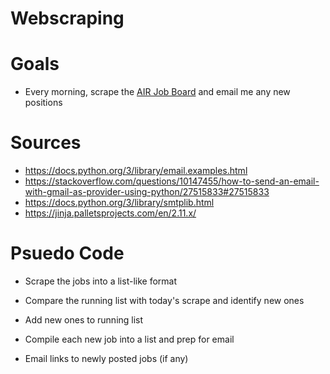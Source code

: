 # Webscraping

# Goals

- Every morning, scrape the [AIR Job Board](https://www.airweb.org/resources/job-board) and email me any new positions


# Sources

- https://docs.python.org/3/library/email.examples.html
- https://stackoverflow.com/questions/10147455/how-to-send-an-email-with-gmail-as-provider-using-python/27515833#27515833
- https://docs.python.org/3/library/smtplib.html
- https://jinja.palletsprojects.com/en/2.11.x/


# Psuedo Code

- Scrape the jobs into a list-like format

- Compare the running list with today's scrape and identify new ones

- Add new ones to running list

- Compile each new job into a list and prep for email

- Email links to newly posted jobs (if any)

